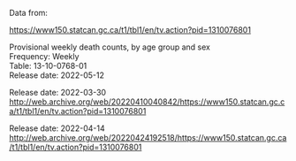 Data from: 

https://www150.statcan.gc.ca/t1/tbl1/en/tv.action?pid=1310076801

Provisional weekly death counts, by age group and sex   
Frequency: Weekly   
Table: 13-10-0768-01   
Release date: 2022-05-12   

Release date: 2022-03-30  
http://web.archive.org/web/20220410040842/https://www150.statcan.gc.ca/t1/tbl1/en/tv.action?pid=1310076801    

Release date: 2022-04-14    
http://web.archive.org/web/20220424192518/https://www150.statcan.gc.ca/t1/tbl1/en/tv.action?pid=1310076801     

